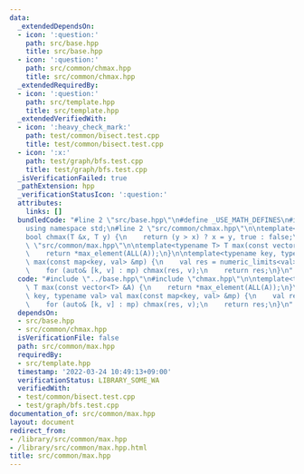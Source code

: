 ```yaml
---
data:
  _extendedDependsOn:
  - icon: ':question:'
    path: src/base.hpp
    title: src/base.hpp
  - icon: ':question:'
    path: src/common/chmax.hpp
    title: src/common/chmax.hpp
  _extendedRequiredBy:
  - icon: ':question:'
    path: src/template.hpp
    title: src/template.hpp
  _extendedVerifiedWith:
  - icon: ':heavy_check_mark:'
    path: test/common/bisect.test.cpp
    title: test/common/bisect.test.cpp
  - icon: ':x:'
    path: test/graph/bfs.test.cpp
    title: test/graph/bfs.test.cpp
  _isVerificationFailed: true
  _pathExtension: hpp
  _verificationStatusIcon: ':question:'
  attributes:
    links: []
  bundledCode: "#line 2 \"src/base.hpp\"\n#define _USE_MATH_DEFINES\n#include <bits/stdc++.h>\n\
    using namespace std;\n#line 2 \"src/common/chmax.hpp\"\n\ntemplate<typename T>\n\
    bool chmax(T &x, T y) {\n    return (y > x) ? x = y, true : false;\n}\n#line 3\
    \ \"src/common/max.hpp\"\n\ntemplate<typename T> T max(const vector<T> &A) {\n\
    \    return *max_element(ALL(A));\n}\n\ntemplate<typename key, typename val> val\
    \ max(const map<key, val> &mp) {\n    val res = numeric_limits<val>::min();\n\
    \    for (auto& [k, v] : mp) chmax(res, v);\n    return res;\n}\n"
  code: "#include \"../base.hpp\"\n#include \"chmax.hpp\"\n\ntemplate<typename T>\
    \ T max(const vector<T> &A) {\n    return *max_element(ALL(A));\n}\n\ntemplate<typename\
    \ key, typename val> val max(const map<key, val> &mp) {\n    val res = numeric_limits<val>::min();\n\
    \    for (auto& [k, v] : mp) chmax(res, v);\n    return res;\n}\n"
  dependsOn:
  - src/base.hpp
  - src/common/chmax.hpp
  isVerificationFile: false
  path: src/common/max.hpp
  requiredBy:
  - src/template.hpp
  timestamp: '2022-03-24 10:49:13+09:00'
  verificationStatus: LIBRARY_SOME_WA
  verifiedWith:
  - test/common/bisect.test.cpp
  - test/graph/bfs.test.cpp
documentation_of: src/common/max.hpp
layout: document
redirect_from:
- /library/src/common/max.hpp
- /library/src/common/max.hpp.html
title: src/common/max.hpp
---
```

